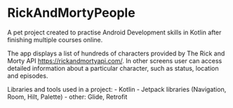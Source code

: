 # RickAndMortyPeople
A pet project created to practise Android Development skills in Kotlin after finishing multiple courses online. 

The app displays a list of hundreds of characters provided by The Rick and Morty API https://rickandmortyapi.com/. 
In other screens user can access detailed information about a particular character, such as  status, location and episodes.  

Libraries and tools used in a project: - Kotlin - Jetpack libraries (Navigation, Room, Hilt, Palette) - other: Glide, Retrofit

